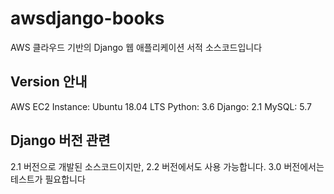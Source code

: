 # awsdjango-books
AWS 클라우드 기반의 Django 웹 애플리케이션 서적 소스코드입니다

Version 안내
------------
AWS EC2 Instance: Ubuntu 18.04 LTS
Python: 3.6
Django: 2.1
MySQL: 5.7

Django 버전 관련
----------------
2.1 버전으로 개발된 소스코드이지만, 2.2 버전에서도 사용 가능합니다.
3.0 버전에서는 테스트가 필요합니다
